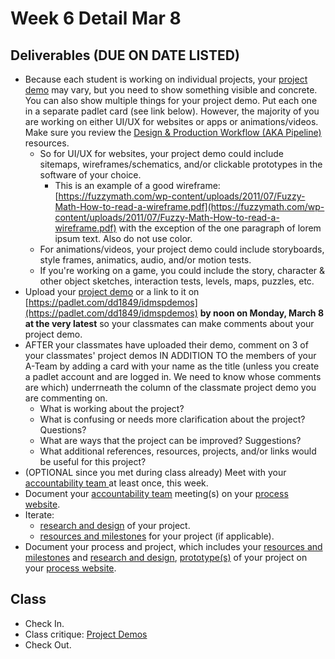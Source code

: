 # Week 6 Detail Mar 8

## Deliverables \(DUE ON DATE LISTED\)

* Because each student is working on individual projects, your [project demo](../critiques-demos-presentations-and-exhibition/project_demo.md) may vary, but you need to show something visible and concrete. You can also show multiple things for your project demo. Put each one in a separate padlet card \(see link below\).  However, the majority of you are working on either UI/UX for websites or apps or animations/videos. Make sure you review the [Design & Production Workflow \(AKA Pipeline\) ](../design-and-production-workflow.md)resources.
  * So for UI/UX for websites, your project demo could include sitemaps, wireframes/schematics, and/or clickable prototypes in the software of your choice. 
    * This is an example of a good wireframe: [https://fuzzymath.com/wp-content/uploads/2011/07/Fuzzy-Math-How-to-read-a-wireframe.pdf](https://fuzzymath.com/wp-content/uploads/2011/07/Fuzzy-Math-How-to-read-a-wireframe.pdf) with the exception of the one paragraph of lorem ipsum text. Also do not use color.
  * For animations/videos, your project demo could include storyboards, style frames, animatics, audio, and/or motion tests.  
  * If you're working on a game, you could include the story, character & other object sketches, interaction tests, levels, maps, puzzles, etc. 
* Upload your [project demo](../critiques-demos-presentations-and-exhibition/project_demo.md) or a link to it on [https://padlet.com/dd1849/idmspdemos](https://padlet.com/dd1849/idmspdemos) **by noon on Monday, March 8 at the very latest** so your classmates can make comments about your project demo.
* AFTER your classmates have uploaded their demo, comment on 3 of your classmates' project demos IN ADDITION TO the members of your A-Team by adding a card with your name as the title \(unless you create a padlet account and are logged in. We need to know whose comments are which\) underrneath the column of the classmate project demo you are commenting on.
  * What is working about the project?
  * What is confusing or needs more clarification about the project? Questions?
  * What are ways that the project can be improved? Suggestions?
  * What additional references, resources, projects, and/or links would be useful for this project?
* \(OPTIONAL since you met during class already\) Meet with your [accountability team ](../assignments/accountability_partner.md)at least once, this week. 
* Document your [accountability team](../assignments/accountability_partner.md) meeting\(s\) on your [process website](../website.md).
* Iterate: 
  * [research and design](../project_plan/) of your project.
  * [resources and milestones](../project_plan/) for your project \(if applicable\).
* Document your process and project, which includes your [resources and milestones](../project_plan/) and [research and design](../project_plan/),  [prototype\(s\)](../project_plan/) of your project on your [process website](../website.md).

## Class

* Check In.
* Class critique: [Project Demos](../critiques-demos-presentations-and-exhibition/project_demo.md)
* Check Out.

